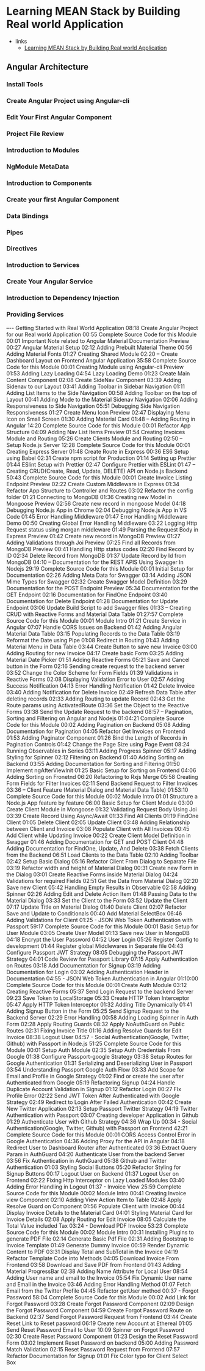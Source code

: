 # Learning MEAN Stack by Building Real world Application

- links
  - [Learning MEAN Stack by Building Real world Application](https://www.udemy.com/learning-mean-stack-by-building-real-world-application/learn/v4/content)

## Angular Architecture

### Install Tools

### Create Angular Project using Angular-cli

### Edit Your First Angular Component

### Project File Review

### Introduction to Modules

### NgModule MetaData

### Introduction to Components

### Create your first Angular Component

### Data Bindings

### Pipes

### Directives

### Introduction to Services

### Create Your Angular Service

### Introduction to Dependency Injection

### Providing Services

–--
Getting Started with Real World Application
08:18
Create Angular Project for our Real world Application
00:55
Complete Source Code for this Module
00:01
Important Note related to Angular Material Documentation
Preview
00:27
Angular Material Setup
02:12
Adding Prebuilt Material Theme
00:56
Adding Material Fonts
01:27
Creating Shared Module
02:20
–
Create Dashboard Layout on Frontend Angular Application
35:58
Complete Source Code for this Module
00:01
Creating Module using Angular-cli
Preview
01:53
Adding Lazy Loading
04:54
Lazy Loading Demo
01:23
Create Main Content Component
02:08
Create SideNav Component
03:39
Adding Sidenav to our Layout
03:41
Adding Toolbar in Sidebar Navigation
01:11
Adding List Items to the Side Navigation
00:58
Adding Toolbar on the top of Layout
00:41
Adding Mode to the Material Sidenav Navigation
02:06
Adding Responsiveness to Side Navigation
05:51
Debugging Side Navigation Responsiveness
01:27
Create Menu Icon
Preview
02:47
Displaying Menu Icon on Small Screen
01:30
Adding Material Card
01:48
–
Adding Routing in Angular
14:20
Complete Source Code for this Module
00:01
Refactor App Structure
04:09
Adding Nav List Items
Preview
01:54
Creating Invoices Module and Routing
05:26
Create Clients Module and Routing
02:50
–
Setup Node.js Server
12:28
Complete Source Code for this Module
00:01
Creating Express Server
01:48
Create Route in Express
00:36
ES6 Setup using Babel
02:31
Create npm script for Production
01:14
Setting up Prettier
01:44
ESlint Setup with Prettier
02:47
Configure Prettier with ESLint
01:47
–
Creating CRUD(Create, Read, Update, DELETE) API on Node.js Backend
50:43
Complete Source Code for this Module
00:01
Create Invoice Listing Endpoint
Preview
02:22
Create Custom Middleware in Express
01:34
Refactor App Structure to Controller and Routes
03:02
Refactor the config folder
01:21
Connecting to MongoDB
01:36
Creating new Model in Mongoose
Preview
02:56
Create new record in mongoose Model
04:18
Debugging Node.js App in Chrome
02:04
Debugging Node.js App in VS Code
01:45
Error Handling Middleware
01:47
Error Handling Middleware Demo
00:50
Creating Global Error Handling Middleware
03:22
Logging Http Request status using morgan middleware
01:49
Parsing the Request Body in Express
Preview
01:42
Create new record in MongoDB
Preview
01:27
Adding Validations through Joi
Preview
07:25
Find all Records from MongoDB
Preview
00:41
Handling Http status codes
02:20
Find Record by ID
02:34
Delete Record from MongoDB
01:37
Update Record by Id from MongoDB
04:10
–
Documentation for the REST APIS Using Swagger In Nodejs
29:19
Complete Source Code for this Module
00:01
Initial Setup for Documentation
02:26
Adding Meta Data for Swagger
03:14
Adding JSON Mime Types for Swagger
02:32
Create Swagger Model Definition
03:29
Documentation for the POST Endpoint
Preview
05:34
Documentation for the GET Endpoint
02:16
Documentation for FindOne Endpoint
03:40
Documentation for Delete Endpoint
01:28
Documentation for Update Endpoint
03:06
Update Build Script to add Swagger files
01:33
–
Creating CRUD with Reactive Forms and Material Data Table
01:27:57
Complete Source Code for this Module
00:01
Module Intro
01:21
Create Service in Angular
07:07
Handle CORS Issues on Backend
01:42
Adding Angular Material Data Table
03:15
Populating Records to the Data Table
03:19
Reformat the Date using Pipe
01:08
Redirect in Routing
01:43
Adding Material Menu in Data Table
03:44
Create Button to save new Invoice
03:00
Adding Routing for new Invoice
04:17
Create basic Form
03:25
Adding Material Date Picker
01:51
Adding Reactive Forms
05:21
Save and Cancel button in the Form
02:16
Sending create request to the backend server
03:52
Change the Color Scheme for Form Fields
01:39
Validations in Reactive Forms
02:08
Displaying Validation Error to User
02:57
Adding Success Notification
04:13
Error Handling Notification
01:42
Delete Invoice
03:40
Adding Notification for Delete Invoice
02:49
Refresh Data Table after deleting records
02:33
Adding Routing to update Record
02:43
Get the Route params using ActivatedRoute
03:36
Set the Object to the Reactive Forms
03:38
Send the Update Request to the backend
08:57
–
Pagination, Sorting and Filtering on Angular and Nodejs
01:04:21
Complete Source Code for this Module
00:02
Adding Pagination on Backend
05:08
Adding Documentation for Pagination
04:05
Refactor Get Invoices on Frontend
01:53
Adding Paginator Component
01:26
Bind the Length of Records in Pagination Controls
01:42
Change the Page Size using Page Event
08:24
Running Observables in Series
03:11
Adding Progress Spinner
05:17
Adding Styling for Spinner
02:12
Filtering on Backend
01:40
Adding Sorting on Backend
03:55
Adding Documentation for Sorting and Filtering
01:50
Implement ngAfterViewInit
01:25
Basic Setup for Sorting on Frontend
04:06
Adding Sorting on Fronetnd
06:20
Refactoring to Rxjs Merge
05:58
Creating Form Fields for Filter Invoices
02:11
Send Backend Request to Filter Invoices
03:36
–
Client Feature (Material Dialog and Material Data Table)
01:53:10
Complete Source Code for this Module
00:02
Module Intro
01:01
Structure a Node.js App feature by feature
06:00
Basic Setup for Client Module
03:00
Create Client Module in Mongoose
01:32
Validating Request Body Using Joi
03:39
Create Record Using Async/Await
01:33
Find All Clients
01:19
FindOne Client
01:05
Delete Client
02:05
Update Client
03:48
Adding Relationship between Client and Invoice
03:08
Populate Client with All Invoices
00:45
Add Client while Updating Invoice
00:22
Create Client Model Definition in Swagger
01:46
Adding Documentation for GET and POST Client
04:48
Adding Documentation for FindOne, Update, And Delete
03:38
Fetch Clients from the Backend
06:51
Load Clients to the Data Table
02:10
Adding Toolbar
02:42
Setup Basic Dialog
05:16
Refactor Client From Dialog to Separate File
03:19
Refactor width and height of Material Dialog
00:31
Create new Form in the Dialog
03:01
Create Reactive Forms inside Material Dialog
04:24
Validations for required Fields
02:51
Get the Data from Material Dialog
02:20
Save new Client
05:42
Handling Empty Results in Observable
02:58
Adding Spinner
02:26
Adding Edit and Delete Action Item
01:48
Passing Data to the Material Dialog
03:33
Set the Client to the Form
03:52
Update the Client
07:17
Update Title on Material Dialog
01:40
Delete Client
02:07
Refactor Save and Update to Conditionals
00:40
Add Material SelectBox
06:46
Adding Validations for Client
01:25 -
JSON Web Token Authentication with Passport
59:17
Complete Source Code for this Module
00:01
Basic Setup for User Module
03:05
Create User Model
01:13
Save new User in MongoDB
04:18
Encrypt the User Password
04:52
User Login
05:26
Register Config to development
01:44
Register global Middlewares in Separate file
04:43
Configure Passport JWT Strategy
08:05
Debugging the Passport JWT Strategy
04:01
Code Review for Passport Library
07:15
Apply Authentication on Routes
03:18
Add Documentation for Signup
03:19
Adding Documentation for Login
03:02
Adding Authentication Header in Documentation
04:55 -
JSON Web Token Authentication in Angular
01:10:00
Complete Source Code for this Module
00:01
Create Auth Module
03:12
Creating Reactive Forms
05:37
Send Login Request to the backend Server
09:23
Save Token to LocalStorage
05:33
Create HTTP Token Interceptor
05:47
Apply HTTP Token Interceptor
01:32
Adding Title Dynamically
01:41
Adding Signup Button in the Form
05:25
Send Signup Request to the Backend Server
02:29
Error Handling
00:58
Adding Loading Spinner in Auth Form
02:28
Apply Routing Guards
08:32
Apply NoAuthGuard on Public Routes
02:31
Fixing Invoice Title
01:16
Adding Resolve Guards for Edit Invoice
08:38
Logout User
04:57 -
Social Authentication(Google, Twitter, Github) with Passport in Node.js
51:25
Complete Source Code for this Module
00:01
Setup Auth Module
02:35
Setup Auth Credentials From Google
01:38
Configure Passport-google Strategy
03:38
Setup Routes for Google Authentication
01:31
Serializing and Deserializing User in Passport
03:54
Understanding Passport Google Auth Flow
03:33
Add Scope for Email and Profile in Google Strategy
01:02
Find or create the user after Authenticated from Google
05:19
Refactoring Signup
04:24
Handle Duplicate Account Validation in Signup
01:12
Refactor Login
00:27
FIx Profile Error
02:22
Send JWT Token After Authenticated with Google Strategy
02:49
Redirect to Login After Failed Authentication
00:42
Create New Twitter Application
02:13
Setup Passport Twitter Strategy
04:19
Twitter Authentication with Passport
03:07
Creating developer Application in Github
01:29
Authenticate User with Github Strategy
04:36
Wrap Up
00:34 -
Social Authentication(Google, Twitter, Github) with Passport on Frontend
42:21
Complete Source Code for this Module
00:01
CORS Access Control Error in Google Authentication
04:36
Adding Proxy for the API in Angular
04:18
Redirect User to Dashboard Router after Authenticated
03:36
Extract Query Param in AuthGuard
04:20
Authenticate User from the backend Server
03:56
Fix Authentication in AuthGuard
05:38
Github and Twitter Authentication
01:03
Styling Social Buttons
05:20
Refactor Styling for Signup Buttons
00:17
Logout User on Backend
01:37
Logout User on Frontend
02:22
Fixing Http Interceptor on Lazy Loaded Modules
03:40
Adding Error Handling in Logout
01:37 -
Invoice View
25:59
Complete Source Code for this Module
00:02
Module Intro
00:41
Creating Invoice view Component
02:10
Adding View Action Item to Table
02:48
Apply Resolve Guard on Component
01:56
Populate Client with Invoice
00:44
Display Invoice Details to the Material Card
04:01
Styling Material Card for Invoice Details
02:08
Apply Routing for Edit Invoice
08:05
Calculate the Total Value included Tax
03:24 -
Download PDF Invoice
53:23
Complete Source Code for this Module
00:02
Module Intro
00:31
Installing Plugins to generate PDF File
02:14
Generate Basic Pdf File
02:31
Adding Bootstrap to Invoice Template
01:49
Generate Dummy Invoice
00:59
Render Dynamic Content to PDF
03:31
Display Total and SubTotal in the Invoice
04:19
Refactor Template Code into Methods
04:05
Download Invoice From Frontend
03:58
Download and Save PDF from Frontend
01:43
Adding Material ProgressBar
02:38
Adding Name Attribute for Local User
08:54
Adding User name and email to the Invoice
05:54
Fix Dynamic User name and Email in the Invoice
03:46
Adding Error Handling Method
01:07
Fetch Email from the Twitter Profile
04:45
Refactor getUser method
00:37 -
Forgot Password
58:04
Complete Source Code for this Module
00:02
Add Link for Forgot Password
03:28
Create Forgot Password Component
02:09
Design the Forgot Password Component
04:59
Create Forgot Password Route on Backend
02:37
Send Forgot Password Request from Frontend
03:44
Create Reset Link to Reset password
06:19
Create new Account at Ethereal
01:05
Send Reset Password Email to User
10:09
Spinner on Forgot Password
02:30
Create Reset Password Component
01:23
Design the Reset Password Form
03:02
Implement Reset Password on backend
05:00
Adding Password Match Validation
02:15
Reset Password Request from Frontend
07:57
Refactor Documentation for Signup
01:01
Fix Color typo for Client Select Box
